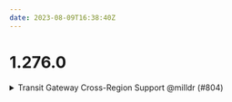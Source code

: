 ```yaml
---
date: 2023-08-09T16:38:40Z
---
```


# 1.276.0

<details>
  <summary>Transit Gateway Cross-Region Support @milldr (#804)</summary>

### what
- Upgraded `tgw` components to support cross region connections
- Added back `tgw/cross-region-hub-connector` with overhaul to support updated `tgw/hub` component

### why
- Deploy `tgw/cross-region-hub-connector` to create peered TGW hubs
- Use `tgw/hub` both for in region and intra region connections

### references
- n/a


</details>